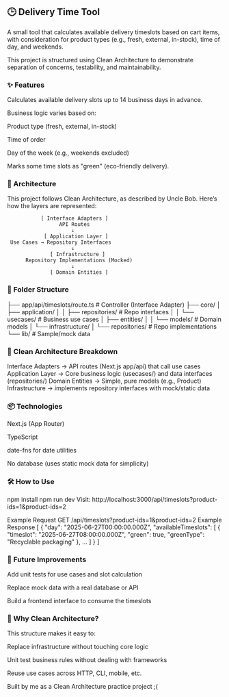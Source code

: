 ## 🕒 Delivery Time Tool
A small tool that calculates available delivery timeslots based on cart items, with consideration for product types (e.g., fresh, external, in-stock), time of day, and weekends.

This project is structured using Clean Architecture to demonstrate separation of concerns, testability, and maintainability.

### ✨ Features
Calculates available delivery slots up to 14 business days in advance.

Business logic varies based on:

Product type (fresh, external, in-stock)

Time of order

Day of the week (e.g., weekends excluded)

Marks some time slots as "green" (eco-friendly delivery).

### 🧱 Architecture
This project follows Clean Architecture, as described by Uncle Bob. Here’s how the layers are represented:

               [ Interface Adapters ]
                     API Routes
                         ↓
                [ Application Layer ]
     Use Cases → Repository Interfaces
                         ↓
                  [ Infrastructure ]
          Repository Implementations (Mocked)
                         ↓
                  [ Domain Entities ]


### 📁 Folder Structure

├── app/api/timeslots/route.ts         # Controller (Interface Adapter)
├── core/
│   ├── application/
│   │   ├── repositories/              # Repo interfaces
│   │   └── usecases/                  # Business use cases
│   ├── entities/
│   │   └── models/                    # Domain models
│   └── infrastructure/
│       └── repositories/              # Repo implementations
└── lib/                               # Sample/mock data

### 🧠 Clean Architecture Breakdown
Interface Adapters ->	API routes (Next.js app/api) that call use cases
Application Layer	-> Core business logic (usecases/) and data interfaces (repositories/)
Domain Entities	-> Simple, pure models (e.g., Product)
Infrastructure	-> implements repository interfaces with mock/static data

### 📦 Technologies
Next.js (App Router)

TypeScript

date-fns for date utilities

No database (uses static mock data for simplicity)

### 🛠️ How to Use

npm install
npm run dev
Visit: http://localhost:3000/api/timeslots?product-ids=1&product-ids=2

Example Request
GET /api/timeslots?product-ids=1&product-ids=2
Example Response
[
  {
    "day": "2025-06-27T00:00:00.000Z",
    "availableTimeslots": [
      {
        "timeslot": "2025-06-27T08:00:00.000Z",
        "green": true,
        "greenType": "Recyclable packaging"
      },
      ...
    ]
  }
]
### 🧪 Future Improvements
Add unit tests for use cases and slot calculation

Replace mock data with a real database or API

Build a frontend interface to consume the timeslots

### 🧠 Why Clean Architecture?
This structure makes it easy to:

Replace infrastructure without touching core logic

Unit test business rules without dealing with frameworks

Reuse use cases across HTTP, CLI, mobile, etc.

Built by me as a Clean Architecture practice project ;(


